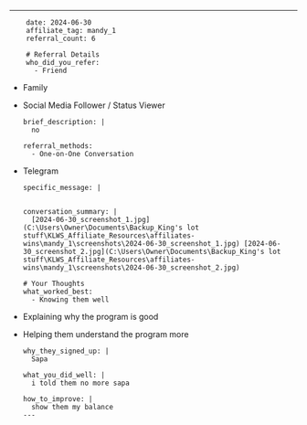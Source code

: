 ---
        date: 2024-06-30
        affiliate_tag: mandy_1
        referral_count: 6
        
        # Referral Details
        who_did_you_refer:
          - Friend
  - Family
  - Social Media Follower / Status Viewer
        
        brief_description: |
          no
        
        referral_methods:
          - One-on-One Conversation
  - Telegram
        
        specific_message: |
          
        
        conversation_summary: |
          [2024-06-30_screenshot_1.jpg](C:\Users\Owner\Documents\Backup_King's lot stuff\KLWS_Affiliate_Resources\affiliates-wins\mandy_1\screenshots\2024-06-30_screenshot_1.jpg) [2024-06-30_screenshot_2.jpg](C:\Users\Owner\Documents\Backup_King's lot stuff\KLWS_Affiliate_Resources\affiliates-wins\mandy_1\screenshots\2024-06-30_screenshot_2.jpg)
        
        # Your Thoughts
        what_worked_best:
          - Knowing them well
  - Explaining why the program is good
  - Helping them understand the program more
        
        why_they_signed_up: |
          Sapa
        
        what_you_did_well: |
          i told them no more sapa
        
        how_to_improve: |
          show them my balance
        ---